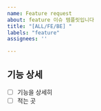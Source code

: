 ```yaml
---
name: Feature request
about: feature 이슈 템플릿입니다
title: "[ALL/FE/BE] "
labels: "feature"
assignees: ''

---
```


## 기능 상세
- [ ] 기능을 상세히
- [ ] 적는 곳
